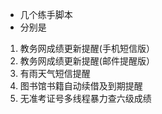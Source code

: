 * 几个练手脚本
* 分别是
1. 教务网成绩更新提醒(手机短信版）
2. 教务网成绩更新提醒(邮件提醒版）
3. 有雨天气短信提醒
4. 图书馆书籍自动续借及到期提醒
5. 无准考证号多线程暴力查六级成绩
